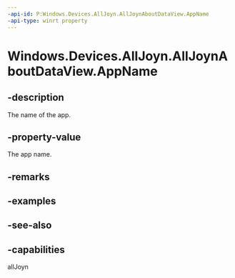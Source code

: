 ----api-id: P:Windows.Devices.AllJoyn.AllJoynAboutDataView.AppName
-api-type: winrt property
---<!-- Property syntaxpublic string AppName { get; }--># Windows.Devices.AllJoyn.AllJoynAboutDataView.AppName## -descriptionThe name of the app.## -property-valueThe app name.## -remarks## -examples## -see-also## -capabilitiesallJoyn